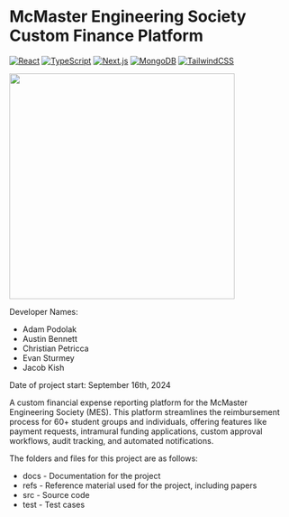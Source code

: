 # McMaster Engineering Society Custom Finance Platform

[![React](https://img.shields.io/badge/React-%2320232a.svg?logo=react&logoColor=%2361DAFB)](#)
[![TypeScript](https://img.shields.io/badge/TypeScript-3178C6?logo=typescript&logoColor=fff)](#) 
[![Next.js](https://img.shields.io/badge/Next.js-black?logo=next.js&logoColor=white)](#) 
[![MongoDB](https://img.shields.io/badge/MongoDB-%234ea94b.svg?logo=mongodb&logoColor=white)](#) 
[![TailwindCSS](https://img.shields.io/badge/Tailwind%20CSS-%2338B2AC.svg?logo=tailwind-css&logoColor=white)](#)

[<img src="https://github.com/user-attachments/assets/f3bb5adc-39fa-4e38-a2b8-f687447c07de" width="400">](https://youtu.be/KIvfVeriECg)

Developer Names:

- Adam Podolak
- Austin Bennett
- Christian Petricca
- Evan Sturmey
- Jacob Kish

Date of project start: September 16th, 2024

A custom financial expense reporting platform for the McMaster Engineering Society (MES). This platform streamlines the reimbursement process for 60+ student groups and individuals, offering features like payment requests, intramural funding applications, custom approval workflows, audit tracking, and automated notifications.

The folders and files for this project are as follows:
- docs - Documentation for the project
- refs - Reference material used for the project, including papers
- src - Source code
- test - Test cases
